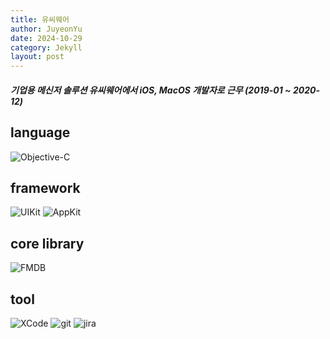 ```yaml
---
title: 유씨웨어
author: JuyeonYu
date: 2024-10-29
category: Jekyll
layout: post
---
```


##### 기업용 메신저 솔루션 유씨웨어에서 iOS, MacOS 개발자로 근무 (2019-01 ~ 2020-12)

language
----
![Objective-C](https://img.shields.io/badge/OBJECTIVE--C-233A95E3.svg?style=for-the-badge&logo=apple&logoColor=white)

framework
----
![UIKit](https://img.shields.io/badge/UIkit-000000?style=for-the-badge&logo=ios&logoColor=white)
![AppKit](https://img.shields.io/badge/AppKit-000000?style=for-the-badge&logo=ios&logoColor=white)

core library
----
![FMDB](https://img.shields.io/badge/FMDB-003B57.svg?style=for-the-badge&logo=sqlite&logoColor=white)

tool
----
![XCode](https://img.shields.io/badge/XCode-147EFB.svg?style=for-the-badge&logo=xcode&logoColor=white)
![git](https://img.shields.io/badge/git-F05032.svg?style=for-the-badge&logo=git&logoColor=white)
![jira](https://img.shields.io/badge/jira-0052CC.svg?style=for-the-badge&logo=xcode&logoColor=white)

